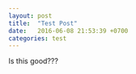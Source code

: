 ```yaml
---
layout: post
title:  "Test Post"
date:   2016-06-08 21:53:39 +0700
categories: test
---
```

Is this good???